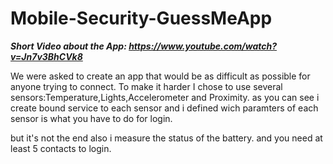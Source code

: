 # Mobile-Security-GuessMeApp
***Short Video about the App: https://www.youtube.com/watch?v=Jn7v3BhCVk8***

We were asked to create an app that would be as difficult as possible for anyone trying to connect.
To make it harder I chose to use several sensors:Temperature,Lights,Accelerometer and Proximity.
as you can see i create bound service to each sensor and i defined wich paramters of each sensor is what you have to do for login.

but it's not the end also i measure the status of the battery.
and you need at least 5 contacts to login.


